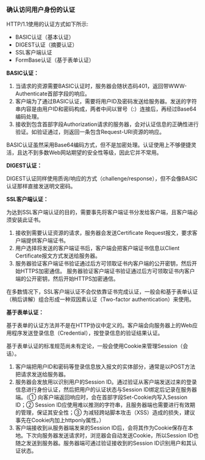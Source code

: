 ### 确认访问用户身份的认证

HTTP/1.1使用的认证方式如下所示:

+ BASIC认证（基本认证）
+ DIGEST认证（摘要认证）
+ SSL客户端认证
+ FormBase认证（基于表单认证）



**BASIC认证：**

1.  当请求的资源需要BASIC认证时，服务器会随状态码401，返回带WWW-Authenticate首部字段的响应。
2. 客户端为了通过BASIC认证，需要将用户ID及密码发送给服务器。发送的字符串内容是由用户ID和密码构成，两者中间以冒号（:）连接后，再经过Base64编码处理。
3. 接收到包含首部字段Authorization请求的服务器，会对认证信息的正确性进行验证。如验证通过，则返回一条包含Request-URI资源的响应。

BASIC认证虽然采用Base64编码方式，但不是加密处理。认证使用上不够便捷灵活，且达不到多数Web网站期望的安全性等级，因此它并不常用。



**DIGEST认证：**

DIGEST认证同样使用质询/响应的方式（challenge/response），但不会像BASIC认证那样直接发送明文密码。



**SSL客户端认证：**

为达到SSL客户端认证的目的，需要事先将客户端证书分发给客户端，且客户端必须安装此证书。

1. 接收到需要认证资源的请求，服务器会发送Certificate Request报文，要求客户端提供客户端证书。
2. 用户选择将发送的客户端证书后，客户端会把客户端证书信息以Client Certificate报文方式发送给服务器。
3.  服务器验证客户端证书验证通过后方可领取证书内客户端的公开密钥，然后开始HTTPS加密通信。 服务器验证客户端证书验证通过后方可领取证书内客户端的公开密钥，然后开始HTTPS加密通信。

在多数情况下，SSL客户端认证不会仅依靠证书完成认证，一般会和基于表单认证（稍后讲解）组合形成一种双因素认证（Two-factor authentication）来使用。



**基于表单认证：**

基于表单的认证方法并不是在HTTP协议中定义的。客户端会向服务器上的Web应用程序发送登录信息（Credential），按登录信息的验证结果认证。

基于表单认证的标准规范尚未有定论，一般会使用Cookie来管理Session（会话）。

1. 客户端把用户ID和密码等登录信息放入报文的实体部分，通常是以POST方法把请求发送给服务器。
2. 服务器会发放用以识别用户的Session ID。通过验证从客户端发送过来的登录信息进行身份认证，然后把用户的认证状态与Session ID绑定后记录在服务器端。（① 向客户端返回响应时，会在首部字段Set-Cookie内写入Session ID；② Session ID应使用难以推测的字符串，且服务器端也需要进行有效期的管理，保证其安全性；③ 为减轻跨站脚本攻击（XSS）造成的损失，建议事先在Cookie内加上httponly属性。）
3. 客户端接收到从服务器端发来的Session ID后，会将其作为Cookie保存在本地。下次向服务器发送请求时，浏览器会自动发送Cookie，所以Session ID也随之发送到服务器。服务器端可通过验证接收到的Session ID识别用户和其认证状态。

